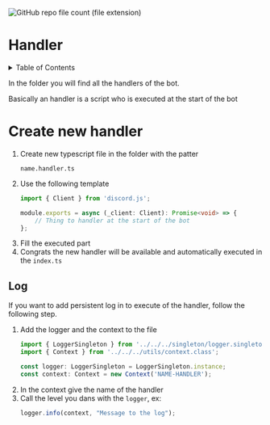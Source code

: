 ![GitHub repo file count (file extension)](https://img.shields.io/github/directory-file-count/Glassait/freePuntosBot/src%2Fmodule%2Ffeature%2Fhandlers?type=file&extension=ts&style=flat-square&label=Handler)

# Handler

<details>
  <summary>Table of Contents</summary>
  <ol>
    <li>
      <a href="#create-new-handler">Create new handler</a>
    </li>
    <li>
        <a href="#log">Log</a>    
    </li>
  </ol>
</details>

In the folder you will find all the handlers of the bot.

Basically an handler is a script who is executed at the start of the bot

# Create new handler

1. Create new typescript file in the folder with the patter
    ```text
    name.handler.ts
    ```
2. Use the following template
    ```typescript
    import { Client } from 'discord.js';
    
    module.exports = async (_client: Client): Promise<void> => {
        // Thing to handler at the start of the bot
    };
    ```
3. Fill the executed part
4. Congrats the new handler will be available and automatically executed in the `index.ts`

## Log

If you want to add persistent log in to execute of the handler, follow the following step.

1. Add the logger and the context to the file
    ```typescript
    import { LoggerSingleton } from '../../../singleton/logger.singleton';
    import { Context } from '../../../utils/context.class';

    const logger: LoggerSingleton = LoggerSingleton.instance;
    const context: Context = new Context('NAME-HANDLER');
    ```
2. In the context give the name of the handler
3. Call the level you dans with the `logger`, ex:
   ```typescript
   logger.info(context, "Message to the log");
   ```